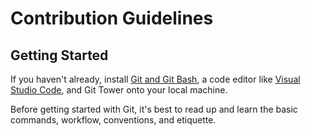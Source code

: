 # Contribution Guidelines

## Getting Started

If you haven't already, install [Git and Git Bash](https://git-scm.com/downloads), a code editor like [Visual Studio Code](https://code.visualstudio.com/), and Git Tower onto your local machine.

Before getting started with Git, it's best to read up and learn the basic commands, workflow, conventions, and etiquette.

#
